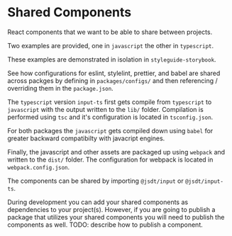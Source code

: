 # Shared Components
React components that we want to be able to share between projects.

Two examples are provided, one in `javascript` the other in `typescript`. 

These examples are demonstrated in isolation in `styleguide-storybook`.

See how configurations for eslint, stylelint, prettier, and babel are shared across packges by defining in `packages/configs/` and then referencing / overriding them in the `package.json`.

The `typescript` version `input-ts` first gets compile from `typescript` to `javascript` with the output written to the `lib/` folder. Compilation is performed using `tsc` and it's configuration is located in `tsconfig.json`.

For both packages the `javascript` gets compiled down using `babel` for greater backward compatibilty with javacript engines.

Finally, the javascript and other assets are packaged up using `webpack` and written to the `dist/` folder. The configuration for webpack is located in `webpack.config.json`.

The components can be shared by importing `@jsdt/input` or `@jsdt/input-ts`.

During development you can add your shared components as dependencies to your project(s). However, if you are going to publish a package that utilizes your shared components you will need to publish the components as well. TODO: describe how to publish a component.

